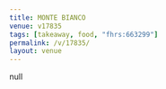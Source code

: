 ```yaml
---
title: MONTE BIANCO
venue: v17835
tags: [takeaway, food, "fhrs:663299"]
permalink: /v/17835/
layout: venue
---
```

null